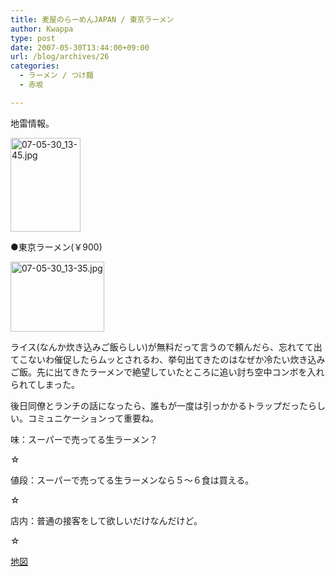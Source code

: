 ```yaml
---
title: 麦屋のらーめんJAPAN / 東京ラーメン
author: Kwappa
type: post
date: 2007-05-30T13:44:00+09:00
url: /blog/archives/26
categories:
  - ラーメン / つけ麺
  - 赤坂

---
```

地雷情報。
  
<a href="http://akasakalunch.up.seesaa.net/image/07-05-30_13-45.jpg" target="_blank" rel="noopener noreferrer"><img src="http://akasakalunch.up.seesaa.net/image/07-05-30_13-45-thumbnail2.jpg" border="0" alt="07-05-30_13-45.jpg" width="112" height="150" /></a>
  
●東京ラーメン(￥900)
  
<a href="http://akasakalunch.up.seesaa.net/image/07-05-30_13-35.jpg" target="_blank" rel="noopener noreferrer"><img src="http://akasakalunch.up.seesaa.net/image/07-05-30_13-35-thumbnail2.jpg" border="0" alt="07-05-30_13-35.jpg" width="150" height="112" /></a>
  
ライス(なんか炊き込みご飯らしい)が無料だって言うので頼んだら、忘れてて出てこないわ催促したらムッとされるわ、挙句出てきたのはなぜか冷たい炊き込みご飯。先に出てきたラーメンで絶望していたところに追い討ち空中コンボを入れられてしまった。
  
後日同僚とランチの話になったら、誰もが一度は引っかかるトラップだったらしい。コミュニケーションって重要ね。
  
味：スーパーで売ってる生ラーメン？
  
☆
  
値段：スーパーで売ってる生ラーメンなら５～６食は買える。
  
☆
  
店内：普通の接客をして欲しいだけなんだけど。
  
☆
  
<a href="http://maps.google.co.jp/maps?q=%E6%B8%AF%E5%8C%BA%E8%B5%A4%E5%9D%82%EF%BC%95%EF%BC%8D%EF%BC%94%EF%BC%8D%EF%BC%91%EF%BC%92&hl=ja" target="_blank" rel="noopener noreferrer">地図</a>

